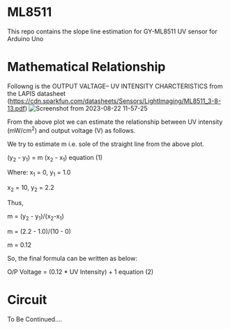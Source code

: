 # ML8511
This repo contains the slope line estimation for GY-ML8511 UV sensor for Arduino Uno

# Mathematical Relationship

Followng is the OUTPUT VALTAGE– UV INTENSITY CHARCTERISTICS from the LAPIS datasheet (https://cdn.sparkfun.com/datasheets/Sensors/LightImaging/ML8511_3-8-13.pdf)
![Screenshot from 2023-08-22 11-57-25](https://github.com/ParthaPRay/ML8511/assets/1689639/908cc1df-b504-478a-ad76-4a805d0a2857)

From the above plot we can estimate the relationship between UV intensity (mW/cm<sup>2</sup>) and output voltage (V) as follows.

We try to estimate m i.e. sole of the straight line from the above plot.

(y<sub>2</sub> - y<sub>1</sub>) = m (x<sub>2</sub> - x<sub>1</sub>)       equation (1)

Where:
x<sub>1</sub> = 0, y<sub>1</sub> = 1.0

x<sub>2</sub> = 10, y<sub>2</sub> = 2.2

Thus, 

m = (y<sub>2</sub> - y<sub>1</sub>)/(x<sub>2</sub>-x<sub>1</sub>)

m = (2.2 - 1.0)/(10 - 0)

m = 0.12


So, the final formula can be written as below:

O/P Voltage = (0.12 * UV Intensity) + 1             equation (2)


# Circuit

To Be Continued....




